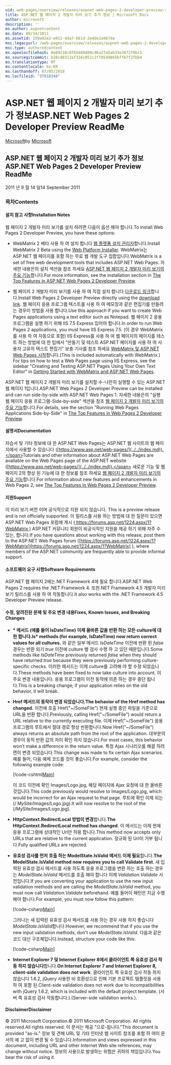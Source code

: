 ```yaml
---
uid: web-pages/overview/releases/aspnet-web-pages-2-developer-preview-readme
title: ASP.NET 웹 페이지 2 개발자 미리 보기 추가 정보 | Microsoft Docs
author: microsoft
description: ''
ms.author: aspnetcontent
ms.date: 09/14/2011
ms.assetid: 159a92e2-e011-4da7-b61d-2edde2a967da
msc.legacyurl: /web-pages/overview/releases/aspnet-web-pages-2-developer-preview-readme
msc.type: authoredcontent
ms.openlocfilehash: 0a89216c0f65d49d00c96a27a5ab33e3872f9bc5
ms.sourcegitcommit: b28cd0313af316c051c2ff8549865bff67f2fbb4
ms.translationtype: MT
ms.contentlocale: ko-KR
ms.lasthandoff: 07/05/2018
ms.locfileid: "37818348"
---
```

<a name="aspnet-web-pages-2-developer-preview-readme"></a><span data-ttu-id="24386-102">ASP.NET 웹 페이지 2 개발자 미리 보기 추가 정보</span><span class="sxs-lookup"><span data-stu-id="24386-102">ASP.NET Web Pages 2 Developer Preview ReadMe</span></span>
====================
<span data-ttu-id="24386-103">[Microsoft](https://github.com/microsoft)</span><span class="sxs-lookup"><span data-stu-id="24386-103">by [Microsoft](https://github.com/microsoft)</span></span>

## <a name="aspnet-web-pages-2-developer-preview-readme"></a><span data-ttu-id="24386-104">ASP.NET 웹 페이지 2 개발자 미리 보기 추가 정보</span><span class="sxs-lookup"><span data-stu-id="24386-104">ASP.NET Web Pages 2 Developer Preview ReadMe</span></span>

<span data-ttu-id="24386-105">2011 년 9 월 14 일</span><span class="sxs-lookup"><span data-stu-id="24386-105">14 September 2011</span></span>

### <a name="contents"></a><span data-ttu-id="24386-106">목차</span><span class="sxs-lookup"><span data-stu-id="24386-106">Contents</span></span>

#### <a id="_Toc303701284"></a>  <span data-ttu-id="24386-107">설치 참고 사항</span><span class="sxs-lookup"><span data-stu-id="24386-107">Installation Notes</span></span>

<span data-ttu-id="24386-108">웹 페이지 2 개발자 미리 보기를 설치 하려면 다음이 옵션 해야 합니다.</span><span class="sxs-lookup"><span data-stu-id="24386-108">To install Web Pages 2 Developer Preview, you have these options:</span></span>

- <span data-ttu-id="24386-109">WebMatrix 2 베타 사용 하 여 설치 합니다 [웹 플랫폼 설치 관리자](https://go.microsoft.com/fwlink/?LinkId=226883)합니다.</span><span class="sxs-lookup"><span data-stu-id="24386-109">Install WebMatrix 2 Beta using the [Web Platform Installer](https://go.microsoft.com/fwlink/?LinkId=226883).</span></span> <span data-ttu-id="24386-110">WebMatrix는 ASP.NET 웹 페이지를 포함 하는 무료 웹 개발 도구 집합입니다.</span><span class="sxs-lookup"><span data-stu-id="24386-110">WebMatrix is a set of free web development tools that includes ASP.NET Web Pages.</span></span> <span data-ttu-id="24386-111">자세한 내용은의 설치 섹션을 참조 하세요 [ASP.NET 웹 페이지 2 개발자 미리 보기의 주요 기능](https://go.microsoft.com/fwlink/?LinkID=227824)합니다.</span><span class="sxs-lookup"><span data-stu-id="24386-111">For more information, see the installation section in [The Top Features in ASP.NET Web Pages 2 Developer Preview](https://go.microsoft.com/fwlink/?LinkID=227824).</span></span>

- <span data-ttu-id="24386-112">웹 페이지 2 개발자 미리 보기를 사용 하 여 직접 설치 합니다 [다운로드 링크](https://go.microsoft.com/fwlink/?LinkID=226335)합니다.</span><span class="sxs-lookup"><span data-stu-id="24386-112">Install Web Pages 2 Developer Preview directly using the [download link](https://go.microsoft.com/fwlink/?LinkID=226335).</span></span> <span data-ttu-id="24386-113">웹 페이지 응용 프로그램 텍스트를 사용 하 여 메모장과 같은 편집기를 만들려는 경우이 방법을 사용 합니다.</span><span class="sxs-lookup"><span data-stu-id="24386-113">Use this approach if you want to create Web Pages applications using a text editor such as Notepad.</span></span> <span data-ttu-id="24386-114">웹 페이지 2 응용 프로그램을 실행 하기 위해 IIS 7.5 Express 있어야 합니다.</span><span class="sxs-lookup"><span data-stu-id="24386-114">In order to run Web Pages 2 applications, you must have IIS Express 7.5.</span></span> <span data-ttu-id="24386-115">(이 경우 WebMatrix를 사용 하 여 자동으로 포함) IIS Express를 사용 하 여 웹 페이지의 페이지를 테스트 하는 방법에 대 한 팁에서 "만들기 및 테스트 ASP.NET 페이지를 사용 하 여 사용자 고유의 텍스트 편집기" 보충 기사를 참조 하세요 [WebMatrix 및 ASP.NET Web Pages 시작](https://go.microsoft.com/fwlink/?LinkId=202889)합니다.</span><span class="sxs-lookup"><span data-stu-id="24386-115">(This is included automatically with WebMatrix.) For tips on how to test a Web Pages page using IIS Express, see the sidebar "Creating and Testing ASP.NET Pages Using Your Own Text Editor" in [Getting Started with WebMatrix and ASP.NET Web Pages](https://go.microsoft.com/fwlink/?LinkId=202889).</span></span>

<span data-ttu-id="24386-116">ASP.NET 웹 페이지 2 개발자 미리 보기를 설치할 수-나란히 실행할 수 있는 ASP.NET 웹 페이지 1입니다.</span><span class="sxs-lookup"><span data-stu-id="24386-116">ASP.NET Web Pages 2 Developer Preview can be installed and can run side-by-side with ASP.NET Web Pages 1.</span></span> <a id="a"></a><span data-ttu-id="24386-117">자세한 내용은의 "실행 웹 페이지 응용 프로그램-Side-by-side" 섹션을 참조 [웹 페이지 2 개발자 미리 보기의 주요 기능](https://go.microsoft.com/fwlink/?LinkID=227824)합니다.</span><span class="sxs-lookup"><span data-stu-id="24386-117">For details, see the section "Running Web Pages Applications Side-by-Side" in [The Top Features in Web Pages 2 Developer Preview](https://go.microsoft.com/fwlink/?LinkID=227824).</span></span>

#### <a id="_Toc303701285"></a>  <span data-ttu-id="24386-118">설명서</span><span class="sxs-lookup"><span data-stu-id="24386-118">Documentation</span></span>

<span data-ttu-id="24386-119">자습서 및 기타 정보에 대 한 ASP.NET Web Pages는 ASP.NET 웹 사이트의 웹 페이지에서 사용할 수 있습니다 ([https://www.asp.net/web-pages/](../../index.md)).</span><span class="sxs-lookup"><span data-stu-id="24386-119">Tutorials and other information about ASP.NET Web Pages are available on the Web Pages page of the ASP.NET website ([https://www.asp.net/web-pages/](../../index.md)).</span></span> <span data-ttu-id="24386-120">새로운 기능 및 웹 페이지 2의 향상 된 기능에 대 한 정보를 참조 하세요 [웹 페이지 2 개발자 미리 보기의 주요 기능](https://go.microsoft.com/fwlink/?LinkID=227824)합니다.</span><span class="sxs-lookup"><span data-stu-id="24386-120">For information about new features and enhancements in Web Pages 2, see [The Top Features in Web Pages 2 Developer Preview](https://go.microsoft.com/fwlink/?LinkID=227824).</span></span>

#### <a id="_Toc303701286"></a>  <span data-ttu-id="24386-121">지원</span><span class="sxs-lookup"><span data-stu-id="24386-121">Support</span></span>

<a id="_Toc209852135"></a><span data-ttu-id="24386-122"><a id="_Toc255833657"></a> 이 미리 보기 버전 이며 공식적으로 지원 되지 않습니다.</span><span class="sxs-lookup"><span data-stu-id="24386-122"><a id="_Toc255833657"></a> This is a preview release and is not officially supported.</span></span> <span data-ttu-id="24386-123">이 릴리스를 사용 하는 방법에 대 한 질문이 있으면 ASP.NET Web Pages 포럼에 게시 ([ https://forums.asp.net/1224.aspx/1?WebMatrix ](https://forums.asp.net/1224.aspx/1?WebMatrix) ) ASP.NET 커뮤니티 회원이 비공식적인 지원을 제공 하기 위해 자주 수 있는, 합니다.</span><span class="sxs-lookup"><span data-stu-id="24386-123">If you have questions about working with this release, post them to the ASP.NET Web Pages forum ([https://forums.asp.net/1224.aspx/1?WebMatrix](https://forums.asp.net/1224.aspx/1?WebMatrix) ), where members of the ASP.NET community are frequently able to provide informal support.</span></span>

#### <a id="_Toc303701287"></a>  <span data-ttu-id="24386-124">소프트웨어 요구 사항</span><span class="sxs-lookup"><span data-stu-id="24386-124">Software Requirements</span></span>

<span data-ttu-id="24386-125">ASP.NET 웹 페이지 2에는.NET Framework 4에 필요 합니다.</span><span class="sxs-lookup"><span data-stu-id="24386-125">ASP.NET Web Pages 2 requires the .NET Framework 4.</span></span> <span data-ttu-id="24386-126">또한.NET Framework 4.5 개발자 미리 보기 릴리스를 사용 하 여 작동합니다.</span><span class="sxs-lookup"><span data-stu-id="24386-126">It also works with the .NET Framework 4.5 Developer Preview release.</span></span>

<a id="_Toc303701288"></a><a id="_Breaking_Changes"></a>

#### <a name="fixes-known-issues-and-breaking-changes"></a><span data-ttu-id="24386-127">수정, 알려진된 문제 및 주요 변경 내용</span><span class="sxs-lookup"><span data-stu-id="24386-127">Fixes, Known Issues, and Breaking Changes</span></span>

<a id="_Toc224729061"></a><a id="_Toc238051347"></a>

- <span data-ttu-id="24386-128">**\* 메서드 (예를 들어 IsDateTime) 이제 올바른 값을 반환 하는 모든 culture에 대 한 합니다.**</span><span class="sxs-lookup"><span data-stu-id="24386-128">**Is\* methods (for example, IsDateTime) now return correct values for all cultures.**</span></span> <span data-ttu-id="24386-129">와 같은 일부 메서드 *IsDateTime* 이전에 반환 된 *false* 경우는 반환 되기 *true* 이전에 culture 별 검사 수행 하 고 있던 때문입니다.</span><span class="sxs-lookup"><span data-stu-id="24386-129">Some methods like *IsDateTime* previously returned *false* when they should have returned *true* because they were previously performing culture-specific checks.</span></span> <span data-ttu-id="24386-130">이러한 메서드는 이제 culture를 고려해 야 할 수정 되었습니다.</span><span class="sxs-lookup"><span data-stu-id="24386-130">These methods have been fixed to now take culture into account.</span></span> <span data-ttu-id="24386-131">이 주요 변경 내용입니다. 응용 프로그램이 이전 동작에 의존 하는 경우 중단 됩니다.</span><span class="sxs-lookup"><span data-stu-id="24386-131">This is a breaking change; if your application relies on the old behavior, it will break.</span></span>
- <span data-ttu-id="24386-132">**Href 메서드의 동작이 변경 되었습니다.**</span><span class="sxs-lookup"><span data-stu-id="24386-132">**The behavior of the Href method has changed.**</span></span> <span data-ttu-id="24386-133">이전에 호출 Href("~/SomeFile") 현재 실행 중인 파일을 기준으로 URL을 반환 합니다.</span><span class="sxs-lookup"><span data-stu-id="24386-133">Previously, calling Href("~/SomeFile") would return a URL relative to the currently executing file.</span></span> <span data-ttu-id="24386-134">이제 Href("~/SomeFile") 응용 프로그램의 루트에서 절대 경로 항상 반환합니다.</span><span class="sxs-lookup"><span data-stu-id="24386-134">Now Href("~/SomeFile") always returns an absolute path from the root of the application.</span></span> <span data-ttu-id="24386-135">대부분의 경우이 동작 반환 값의 차이 확인 하지 않습니다.</span><span class="sxs-lookup"><span data-stu-id="24386-135">For most cases, this behavior won't make a difference in the return value.</span></span> <span data-ttu-id="24386-136">특정 Ajax 시나리오를 해결 하려면이 변경 되었습니다.</span><span class="sxs-lookup"><span data-stu-id="24386-136">This change was made to fix certain Ajax scenarios.</span></span> <span data-ttu-id="24386-137">예를 들어, 다음 예제 코드를 것이 좋습니다.</span><span class="sxs-lookup"><span data-stu-id="24386-137">For example, consider the following example code:</span></span> 

    [!code-cshtml[Main](aspnet-web-pages-2-developer-preview-readme/samples/sample1.cshtml)]

    <span data-ttu-id="24386-138">이 코드 이전에 확인 Images/Logo.jpg, 해당 페이지에 Ajax 요청에 대 한 올바른 것입니다.</span><span class="sxs-lookup"><span data-stu-id="24386-138">This code previously would resolve to Images/Logo.jpg, which would be incorrect for an Ajax request to that page.</span></span> <span data-ttu-id="24386-139">루트에 확인 이제 되는 (/ MySite/Images/Logo.jpg).</span><span class="sxs-lookup"><span data-stu-id="24386-139">It will now resolve to the root of the (/MySite/Images/Logo.jpg).</span></span>
- <span data-ttu-id="24386-140">**HttpContext.RedirectLocal 방법이 변경**합니다.</span><span class="sxs-lookup"><span data-stu-id="24386-140">**The HttpContext.RedirectLocal method has changed**.</span></span> <span data-ttu-id="24386-141">이 메서드는 이제 현재 응용 프로그램에 상대적인 Url만 허용 합니다.</span><span class="sxs-lookup"><span data-stu-id="24386-141">This method now accepts only URLs that are relative to the current application.</span></span> <span data-ttu-id="24386-142">정규화 된 Url이 거부 됩니다.</span><span class="sxs-lookup"><span data-stu-id="24386-142">Fully qualified URLs are rejected.</span></span>
- <span data-ttu-id="24386-143">**유효성 검사를 먼저 호출 하는 ModelState.IsValid 메서드 이제 필요**합니다.</span><span class="sxs-lookup"><span data-stu-id="24386-143">**The ModelState.IsValid method now requires you to call Validate first**.</span></span> <span data-ttu-id="24386-144">새 입력된 유효성 검사 메서드를 사용 하도록 응용 프로그램을 변환 하는 호출 하는 경우는 *ModelState.IsValid* 메서드를 호출 해야 합니다 이제 *Validation.Validate* 사전입니다.</span><span class="sxs-lookup"><span data-stu-id="24386-144">If you are converting your application to use the new input validation methods and are calling the *ModelState.IsValid* method, you must now call *Validation.Validate* beforehand.</span></span> <span data-ttu-id="24386-145">예를 들어이 패턴은 지금 수행 해야 합니다.</span><span class="sxs-lookup"><span data-stu-id="24386-145">For example, you must now follow this pattern:</span></span> 

    [!code-csharp[Main](aspnet-web-pages-2-developer-preview-readme/samples/sample2.cs)]

  <span data-ttu-id="24386-146">그러나는 새 입력된 유효성 검사 메서드를 사용 하는 경우 사용 하지 좋습니다 *ModelState.IsValid*합니다.</span><span class="sxs-lookup"><span data-stu-id="24386-146">However, we recommend that if you use the new input validation methods, don't use *ModelState.IsValid*.</span></span> <span data-ttu-id="24386-147">다음과 같은 코드 대신 구조체입니다.</span><span class="sxs-lookup"><span data-stu-id="24386-147">Instead, structure your code like this:</span></span> 

    [!code-csharp[Main](aspnet-web-pages-2-developer-preview-readme/samples/sample3.cs)]
- <span data-ttu-id="24386-148">**Internet Explorer 7 및 Internet Explorer 8에서 클라이언트 쪽 유효성 검사 작동 하지 않습니다**합니다.</span><span class="sxs-lookup"><span data-stu-id="24386-148">**On Internet Explorer 7 and Internet Explorer 8, client-side validation does not work**.</span></span> <span data-ttu-id="24386-149">클라이언트 쪽 유효성 검사 작동 하지 않습니다 1.6.2, jQuery 사용한 비 호환성으로 인해 기본 프로젝트 템플릿을 사용 하 여 포함 된.</span><span class="sxs-lookup"><span data-stu-id="24386-149">Client-side validation does not work due to incompatibilities with jQuery 1.6.2, which is included with the default project template.</span></span> <span data-ttu-id="24386-150">(서버 쪽 유효성 검사 작동합니다.).</span><span class="sxs-lookup"><span data-stu-id="24386-150">(Server-side validation works.).</span></span>

#### <a id="_Toc303701289"></a>  <span data-ttu-id="24386-151">Disclaimer</span><span class="sxs-lookup"><span data-stu-id="24386-151">Disclaimer</span></span>

<span data-ttu-id="24386-152">© 2011 Microsoft Corporation.</span><span class="sxs-lookup"><span data-stu-id="24386-152">© 2011 Microsoft Corporation.</span></span> <span data-ttu-id="24386-153">All rights reserved.</span><span class="sxs-lookup"><span data-stu-id="24386-153">All rights reserved.</span></span> <span data-ttu-id="24386-154">이 문서는 제공 "으로-됩니다."</span><span class="sxs-lookup"><span data-stu-id="24386-154">This document is provided "as-is."</span></span> <span data-ttu-id="24386-155">정보 및 견해 URL 및 기타 인터넷 웹 사이트 참조를 포함 하 여이 문서의 예 고 없이 변경 될 수 있습니다.</span><span class="sxs-lookup"><span data-stu-id="24386-155">Information and views expressed in this document, including URL and other Internet Web site references, may change without notice.</span></span> <span data-ttu-id="24386-156">정보의 사용으로 발생하는 위험은 귀하의 책임입니다.</span><span class="sxs-lookup"><span data-stu-id="24386-156">You bear the risk of using it.</span></span>
